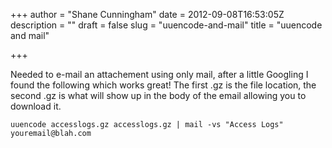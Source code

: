 +++
author = "Shane Cunningham"
date = 2012-09-08T16:53:05Z
description = ""
draft = false
slug = "uuencode-and-mail"
title = "uuencode and mail"

+++


Needed to e-mail an attachement using only mail, after a little Googling I found the following which works great! The first .gz is the file location, the second .gz is what will show up in the body of the email allowing you to download it.

<pre><code>uuencode accesslogs.gz accesslogs.gz | mail -vs "Access Logs" youremail@blah.com</code></pre>
